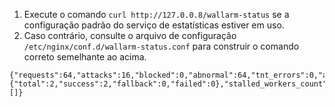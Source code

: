 1. Execute o comando `curl http://127.0.0.8/wallarm-status` se a configuração padrão do serviço de estatísticas estiver em uso.
2. Caso contrário, consulte o arquivo de configuração `/etc/nginx/conf.d/wallarm-status.conf` para construir o comando correto semelhante ao acima.
```
{"requests":64,"attacks":16,"blocked":0,"abnormal":64,"tnt_errors":0,"api_errors":0,"requests_lost":0,"segfaults":0,"memfaults":0,"softmemfaults":0,"time_detect":0,"db_id":46,"lom_id":4,"proton_instances": {"total":2,"success":2,"fallback":0,"failed":0},"stalled_workers_count":0,"stalled_workers":[]}
```